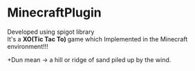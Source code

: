 # MinecraftPlugin
Developed using spigot library  <br/> 
It's a  <b>XO(Tic Tac To) </b> 
game which Implemented in the Minecraft environment!!!

+Dun mean -> a hill or ridge of sand piled up by the wind.
